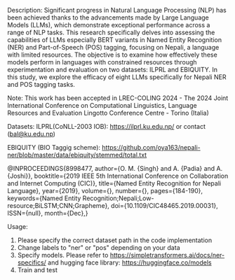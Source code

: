 Description:
Significant progress in Natural Language Processing (NLP) has been achieved thanks to the advancements made by Large Language Models (LLMs), which demonstrate exceptional performance across a range of NLP tasks. 
This research specifically delves into assessing the capabilities of LLMs especially BERT variants in Named Entity Recognition (NER) and Part-of-Speech (POS) tagging, focusing on Nepali, a language with limited resources. 
The objective is to examine how effectively these models perform in languages with constrained resources through experimentation and evaluation on two datasets: ILPRL and EBIQUITY. 
In this study, we explore the efficacy of eight LLMs specifically for Nepali NER and POS tagging tasks.

Note: This work has been accepted in LREC-COLING 2024 - The 2024 Joint International Conference on Computational Linguistics, Language Resources and Evaluation Lingotto Conference Centre - Torino (Italia)

Datasets:
ILPRL(CoNLL-2003 IOB): https://ilprl.ku.edu.np/  or contact (bal@ku.edu.np)

EBIQUITY (BIO Taggig scheme): https://github.com/oya163/nepali-ner/blob/master/data/ebiquity/stemmed/total.txt   

@INPROCEEDINGS{8998477,
author={O. M. {Singh} and A. {Padia} and A. {Joshi}},
booktitle={2019 IEEE 5th International Conference on Collaboration and Internet Computing (CIC)},
title={Named Entity Recognition for Nepali Language},
year={2019},
volume={},
number={},
pages={184-190},
keywords={Named Entity Recognition;Nepali;Low-resource;BiLSTM;CNN;Grapheme},
doi={10.1109/CIC48465.2019.00031},
ISSN={null},
month={Dec},}

Usage:
1. Please specify the correct dataset path in the code implementation
2. Change labels to "ner" or "pos" depending on your data
3. Specify models. Please refer to https://simpletransformers.ai/docs/ner-specifics/ and hugging face library: https://huggingface.co/models
4. Train and test
